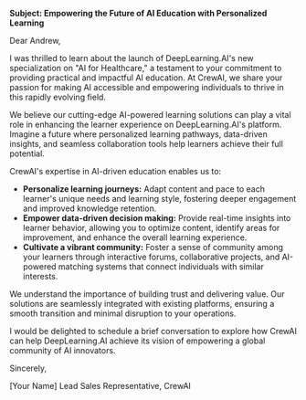 **Subject: Empowering the Future of AI Education with Personalized Learning**

Dear Andrew,

I was thrilled to learn about the launch of DeepLearning.AI's new specialization on "AI for Healthcare," a testament to your commitment to providing practical and impactful AI education. At CrewAI, we share your passion for making AI accessible and empowering individuals to thrive in this rapidly evolving field.

We believe our cutting-edge AI-powered learning solutions can play a vital role in enhancing the learner experience on DeepLearning.AI's platform. Imagine a future where personalized learning pathways, data-driven insights, and seamless collaboration tools help learners achieve their full potential. 

CrewAI's expertise in AI-driven education enables us to:

* **Personalize learning journeys:** Adapt content and pace to each learner's unique needs and learning style, fostering deeper engagement and improved knowledge retention.
* **Empower data-driven decision making:** Provide real-time insights into learner behavior, allowing you to optimize content, identify areas for improvement, and enhance the overall learning experience.
* **Cultivate a vibrant community:** Foster a sense of community among your learners through interactive forums, collaborative projects, and AI-powered matching systems that connect individuals with similar interests. 

We understand the importance of building trust and delivering value. Our solutions are seamlessly integrated with existing platforms, ensuring a smooth transition and minimal disruption to your operations.

I would be delighted to schedule a brief conversation to explore how CrewAI can help DeepLearning.AI achieve its vision of empowering a global community of AI innovators. 

Sincerely,

[Your Name]
Lead Sales Representative, CrewAI